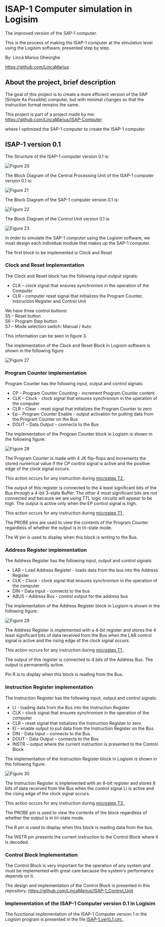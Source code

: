 # ISAP-1 Computer simulation in Logisim
The improved version of the SAP-1 computer.

This is the process of making the ISAP-1 computer at the simulation level using the Logisim software, presented step by step.

By: Lincă Marius Gheorghe

https://github.com/LincaMarius

## About the project, brief description

The goal of this project is to create a more efficient version of the SAP (Simple As Possible) computer, but with minimal changes so that the instruction format remains the same.

This project is part of a project made by me:
https://github.com/LincaMarius/ISAP-Computer

where I optimized the SAP-1 computer to create the ISAP-1 computer.

## ISAP-1 version 0.1
The Structure of the ISAP-1 computer version 0.1 is:

![ Figure 20 ](/Pictures/Figure20.png)

The Block Diagram of the Central Processing Unit of the ISAP-1 computer version 0.1 is:

![ Figure 21 ](/Pictures/Figure21.png)

The Block Diagram of the SAP-1 computer version 0.1 is:

![ Figure 22 ](/Pictures/Figure22.png)

The Block Diagram of the Control Unit version 0.1 is:

![ Figure 23 ](/Pictures/Figure23.png)

In order to simulate the SAP-1 computer using the Logisim software, we must design each individual module that makes up the SAP-1 computer.

The first block to be implemented is Clock and Reset

### Clock and Reset Implementation
The Clock and Reset block has the following input-output signals:
- CLK – clock signal that ensures synchronism in the operation of the Computer
- CLR – computer reset signal that initializes the Program Counter, Instruction Register and Control Unit

We have three control buttons: \
S5 – Reset button \
S6 – Program Step button \
S7 – Mode selection switch: Manual / Auto

This information can be seen in figure 3.

The implementation of the Clock and Reset Block in Logisim software is shown in the following figure

![ Figure 27 ](/Pictures/Figure27.png)

### Program Counter implementation
Program Counter has the following input, output and control signals:
- CP – Program Counter Counting - increment Program Counter content
- CLK – Clock - clock signal that ensures synchronism in the operation of the computer
- CLR – Clear - reset signal that initializes the Program Counter to zero
- Ep – Program Counter Enable - output activation for putting data from the Program Counter on the Bus
- DOUT – Data Output – connects to the Bus

The implementation of the Program Counter block in Logisim is shown in the following figure:

![ Figure 28 ](/Pictures/Figure28.png)

The Program Counter is made with 4 JK flip-flops and increments the stored numerical value if the CP control signal is active and the positive edge of the clock signal occurs.

This action occurs for any instruction during [ microstep T2 ](https://github.com/LincaMarius/ISAP-1_Instruction_Set/blob/main/Pictures/Figure3.png).

The output of this register is connected to the 4 least significant bits of the Bus through a 4-bit 3-state Buffer. The other 4 most significant bits are not connected and because we are using TTL logic circuits will appear to be high. The output is active only when the EP control signal is high.

This action occurs for any instruction during [ microstep T1 ](https://github.com/LincaMarius/ISAP-1_Instruction_Set/blob/main/Pictures/Figure3.png).

The PROBE pins are used to view the contents of the Program Counter regardless of whether the output is in tri-state mode.

The W pin is used to display when this block is writing to the Bus.

### Address Register implementation
The Address Register has the following input, output and control signals:
- LAR – Load Address Register - loads data from the bus into the Address Register
- CLK – Clock - clock signal that ensures synchronism in the operation of the computer
- DIN – Data Input - connects to the bus
- ABUS – Address Bus - control output for the address bus

The implementation of the Address Register block in Logisim is shown in the following figure:

![ Figure 29 ](/Pictures/Figure29.png)

The Address Register is implemented with a 4-bit register and stores the 4 least significant bits of data received from the Bus when the LAR control signal is active and the rising edge of the clock signal occurs.

This action occurs for any instruction during [ microstep T1 ](https://github.com/LincaMarius/ISAP-1_Instruction_Set/blob/main/Pictures/Figure3.png).

The output of this register is connected to 4 bits of the Address Bus. The output is permanently active.

Pin R is to display when this block is reading from the Bus.

### Instruction Register implementation
The Instruction Register has the following input, output and control signals:
- LI - loading data from the Bus into the Instruction Register
- CLK – clock signal that ensures synchronism in the operation of the computer
- CLR – reset signal that initializes the Instruction Register to zero
- EI – enable output to put data from the Instruction Register on the Bus
- DIN - Data Input – connects to the Bus
- DOUT - Data Output – connects to the Bus
- INSTR – output where the current instruction is presented to the Control Block

The implementation of the Instruction Register block in Logisim is shown in the following figure:

![ Figure 30 ](/Pictures/Figure30.png)

The Instruction Register is implemented with an 8-bit register and stores 8 bits of data received from the Bus when the control signal LI is active and the rising edge of the clock signal occurs.

This action occurs for any instruction during [ microstep T3 ](https://github.com/LincaMarius/ISAP-1_Instruction_Set/blob/main/Pictures/Figure3.png).

The PROBE pin is used to view the contents of the block regardless of whether the output is in tri-state mode.

The R pin is used to display when this block is reading data from the bus.

The INSTR pin presents the current instruction to the Control Block where it is decoded.

### Control Block Implementation
The Control Block is very important for the operation of any system and must be implemented with great care because the system's performance depends on it.

The design and implementation of the Control Block is presented in this repository:
https://github.com/LincaMarius/ISAP-1_Control_Unit

### Implementation of the ISAP-1 Computer version 0.1 in Logisim
The functional implementation of the ISAP-1 Computer version 1 in the Logisim program is presented in the file [ ISAP-1_ver0_1.circ ](/Logisim/ISAP-1_ver0_1.circ).

